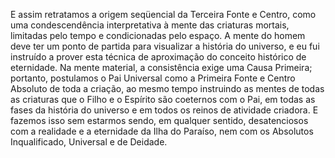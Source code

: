﻿E assim retratamos a origem seqüencial da Terceira Fonte e Centro, como uma condescendência interpretativa à mente das criaturas mortais, limitadas pelo tempo e condicionadas pelo espaço. A mente do homem deve ter um ponto de partida para visualizar a história do universo, e eu fui instruído a prover esta técnica de aproximação do conceito histórico de eternidade. Na mente material, a consistência exige uma Causa Primeira; portanto, postulamos o Pai Universal como a Primeira Fonte e Centro Absoluto de toda a criação, ao mesmo tempo instruindo as mentes de todas as criaturas que o Filho e o Espírito são coeternos com o Pai, em todas as fases da história do universo e em todos os reinos de atividade criadora. E fazemos isso sem estarmos sendo, em qualquer sentido, desatenciosos com a realidade e a eternidade da Ilha do Paraíso, nem com os Absolutos Inqualificado, Universal e de Deidade.
